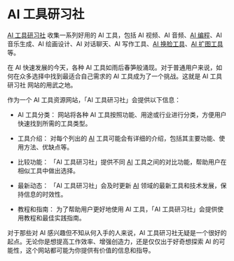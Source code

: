 # AI 工具研习社

[AI 工具研习社](https://promptchoose.com/ai-tools/) 收集一系列好用的 AI 工具，包括 AI 视频、AI 音频、[AI 编程](https://promptchoose.com/ai-tools/ai-programming-tools/)、AI 音乐生成、AI 绘画设计、AI 对话聊天、AI 写作工具、[AI 换脸工具](https://promptchoose.com/ai-tools/ai-face-swapping-tool/)、[AI 扩图工具](https://promptchoose.com/ai-tools/ai-image-extension-tools/)等。

在 AI 快速发展的今天，各种 AI 工具如雨后春笋般涌现。对于普通用户来说，如何在众多选择中找到最适合自己需求的 AI 工具成为了一个挑战。这就是 AI 工具研习社 网站的用武之地。

作为一个 AI 工具资源网站，「AI 工具研习社」会提供以下信息：

- AI 工具分类： 网站将各种 AI 工具按照功能、用途或行业进行分类，方便用户快速找到所需的工具类型。

- 工具介绍： 对每个列出的 [AI](https://promptchoose.com/) 工具可能会有详细的介绍，包括其主要功能、使用方法、优缺点等。

- 比较功能： 「AI 工具研习社」提供不同 [AI](https://jsnoteclub.com/) 工具之间的对比功能，帮助用户在相似工具中做出选择。

- 最新动态： 「AI 工具研习社」会及时更新 [AI](https://zguyun.com/) 领域的最新工具和技术发展，保持信息的时效性。

- 教程和指南： 为了帮助用户更好地使用 AI 工具，「AI 工具研习社」会提供使用教程和最佳实践指南。

对于那些对 AI 感兴趣但不知从何入手的人来说，AI 工具研习社无疑是一个很好的起点。无论你是想提高工作效率、增强创造力，还是仅仅出于好奇想探索 AI 的可能性，这个网站都可能为你提供有价值的信息和指导。

